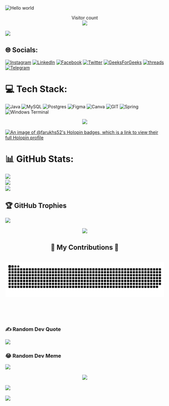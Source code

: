 

<img src="https://raw.githubusercontent.com/sagar-viradiya/sagar-viradiya/master/resources/banner.png" alt="Hello world">

<p align="center"> 
  Visitor count<br>
  <img src="https://profile-counter.glitch.me/FarukhS52/count.svg" />
</p>


![](https://komarev.com/ghpvc/?username=FarukhS52&style=for-the-badge&label=PROFILE+VIEWS)

## 🌐 Socials:
[![Instagram](https://img.shields.io/badge/Instagram-%23E4405F.svg?logo=Instagram&logoColor=white&style=for-the-badge)](https://instagram.com/imnot_farukh) [![LinkedIn](https://img.shields.io/badge/LinkedIn-%230077B5.svg?logo=linkedin&logoColor=white&style=for-the-badge)](https://linkedin.com/in/farookh-siddiqui-659b52230/)  [![Facebook](https://img.shields.io/badge/Facebook-%231877F2.svg?logo=Facebook&logoColor=white&style=for-the-badge)](https://facebook.com/farookh.khan.1610) [![Twitter](https://img.shields.io/badge/Twitter-%231DA1F2.svg?logo=Twitter&logoColor=white&style=for-the-badge)](https://twitter.com/FarukhS52) [![GeeksForGeeks](https://img.shields.io/badge/GeeksforGeeks-2F8D46.svg?style=for-the-badge&logo=GeeksforGeeks&logoColor=white)](https://auth.geeksforgeeks.org/user/siddiquifarukh52) [![threads](https://img.shields.io/badge/Threads-000000.svg?style=for-the-badge&logo=Threads&logoColor=Red)](https://www.threads.net/@imnot_farukh) [![Telegram](https://img.shields.io/badge/Telegram-26A5E4.svg?style=for-the-badge&logo=Telegram&logoColor=white)](https://www.t.me/Humpty52) 

# 💻 Tech Stack:
![Java](https://img.shields.io/badge/java-%23ED8B00.svg?style=for-the-badge&logo=openjdk&logoColor=white) ![MySQL](https://img.shields.io/badge/mysql-%2300000f.svg?style=for-the-badge&logo=mysql&logoColor=white) ![Postgres](https://img.shields.io/badge/postgres-%23316192.svg?style=for-the-badge&logo=postgresql&logoColor=white) ![Figma](https://img.shields.io/badge/figma-%23F24E1E.svg?style=for-the-badge&logo=figma&logoColor=white) ![Canva](https://img.shields.io/badge/Canva-%2300C4CC.svg?style=for-the-badge&logo=Canva&logoColor=white) ![GIT](https://img.shields.io/badge/Git-fc6d26?style=for-the-badge&logo=git&logoColor=white) ![Spring](https://img.shields.io/badge/spring-%236DB33F.svg?style=for-the-badge&logo=spring&logoColor=white) ![Windows Terminal](https://img.shields.io/badge/Windows%20Terminal-%234D4D4D.svg?style=for-the-badge&logo=windows-terminal&logoColor=white)

<p align="center">
  <img src= "https://media.giphy.com/media/UgV8Y7bDxsZDCP01eo/giphy.webp">
</p>


<!--
**FarukhS52/FarukhS52** is a ✨ _special_ ✨ repository because its `README.md` (this file) appears on your GitHub profile.

Here are some ideas to get you started:

- 🔭 I’m currently working on ...
- 🌱 I’m currently learning ...
- 👯 I’m looking to collaborate on ...
- 🤔 I’m looking for help with ...
- 💬 Ask me about ...
- 📫 How to reach me: ...
- 😄 Pronouns: ...
- ⚡ Fun fact: ...
-->

[![An image of @farukhs52's Holopin badges, which is a link to view their full Holopin profile](https://holopin.me/farukhs52)](https://holopin.io/@farukhs52)


# 📊 GitHub Stats:
![](https://github-readme-stats.vercel.app/api?username=FarukhS52&theme=radical&hide_border=false&include_all_commits=true&count_private=true&show=reviews,discussions_started,discussions_answered,prs_merged,prs_merged_percentage)<br/>
![](https://github-readme-streak-stats.herokuapp.com/?user=FarukhS52&theme=radical&hide_border=false)<br/>
![](https://github-readme-stats.vercel.app/api/top-langs/?username=FarukhS52&theme=radical&hide_border=false&include_all_commits=true&count_private=true&layout=compact)

## 🏆 GitHub Trophies
![](https://github-profile-trophy.vercel.app/?username=FarukhS52&theme=onedark&no-frame=false&no-bg=true&margin-w=4)

<p align="center">
  <img src= "https://i.giphy.com/media/q217GUnfKAmJlFcjBX/giphy.webp">
</p>

<div align="center">
  <h2>🐍 My Contributions 🐍</h2>
  <br>
  <img alt="snake eating my contributions" src="https://raw.githubusercontent.com/FarukhS52/FarukhS52/output/github-contribution-grid-snake-dark.svg" />
  
  <br/><br/><br/>
</div>

### ✍️ Random Dev Quote
![](https://quotes-github-readme.vercel.app/api?type=vetical&theme=radical)

### 😂 Random Dev Meme
<img src='https://randommeme-five.vercel.app/' style="height: 400px;"/>

<!-- Proudly created with GPRM ( https://gprm.itsvg.in ) -->

<p align="center">
  <img src= "https://media.giphy.com/media/54FJ4vYPrD9VD9N7WB/giphy.webp">
</p>


[![](https://visitcount.itsvg.in/api?id=FarukhS52&label=Profile%20Views&color=5&icon=5&pretty=false)](https://visitcount.itsvg.in)

<p align="left">
  <img src="https://capsule-render.vercel.app/api?type=waving&color=gradient&height=100&section=footer"/>
</p>
